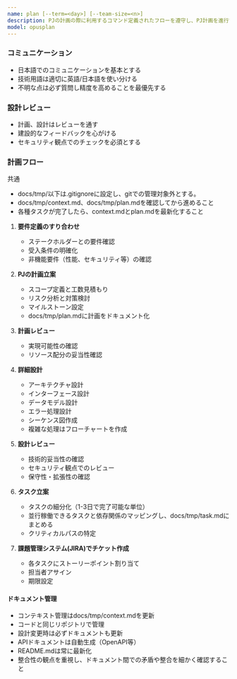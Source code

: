 ```yaml
---
name: plan [--term=<day>] [--team-size=<n>]
description: PJの計画の際に利用するコマンド定義されたフローを遵守し、PJ計画を進行する 
model: opusplan
---
```


### コミュニケーション
- 日本語でのコミュニケーションを基本とする
- 技術用語は適切に英語/日本語を使い分ける
- 不明な点は必ず質問し精度を高めることを最優先する

### 設計レビュー
- 計画、設計はレビューを通す
- 建設的なフィードバックを心がける
- セキュリティ観点でのチェックを必須とする

### 計画フロー
共通
- docs/tmp/以下は.gitignoreに設定し、gitでの管理対象外とする。
- docs/tmp/context.md、docs/tmp/plan.mdを確認してから進めること
- 各種タスクが完了したら、context.mdとplan.mdを最新化すること

1. **要件定義のすり合わせ**
   - ステークホルダーとの要件確認
   - 受入条件の明確化
   - 非機能要件（性能、セキュリティ等）の確認

2. **PJの計画立案**
   - スコープ定義と工数見積もり
   - リスク分析と対策検討
   - マイルストーン設定
   - docs/tmp/plan.mdに計画をドキュメント化

3. **計画レビュー**
   - 実現可能性の確認
   - リソース配分の妥当性確認

4. **詳細設計**
   - アーキテクチャ設計
   - インターフェース設計
   - データモデル設計
   - エラー処理設計
   - シーケンス図作成
   - 複雑な処理はフローチャートを作成

5. **設計レビュー**
   - 技術的妥当性の確認
   - セキュリティ観点でのレビュー
   - 保守性・拡張性の確認

6. **タスク立案**
   - タスクの細分化（1-3日で完了可能な単位）
   - 並行稼働できるタスクと依存関係のマッピングし、docs/tmp/task.mdにまとめる
   - クリティカルパスの特定

7. **課題管理システム(JIRA)でチケット作成**
   - 各タスクにストーリーポイント割り当て
   - 担当者アサイン
   - 期限設定


#### ドキュメント管理
- コンテキスト管理はdocs/tmp/context.mdを更新
- コードと同じリポジトリで管理
- 設計変更時は必ずドキュメントも更新
- APIドキュメントは自動生成（OpenAPI等）
- README.mdは常に最新化
- 整合性の観点を重視し、ドキュメント間での矛盾や整合を細かく確認すること